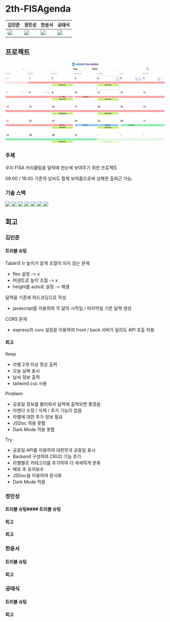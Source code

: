 # 2th-FISAgenda

|김민준|정민성|한윤서|공태식|
|:--|:--|:--|:--|
|![](https://avatars.githubusercontent.com/u/42430982?v=4)|![](https://avatars.githubusercontent.com/u/116792686?v=4)|![](https://avatars.githubusercontent.com/u/70616579?v=4)|![](https://avatars.githubusercontent.com/u/81614820?v=4)|

## 프로젝트
![screen](./2th-fisagenda.gif)

### 주제

우리 FISA 커리큘럼을 달력에 한눈에 보여주기 위한 프로젝트

09:00 / 18:00 기준의 날씨도 함께 보여줌으로써 상쾌한 출퇴근 가능.

### 기술 스택

<div>
<img src="https://img.shields.io/badge/html5-E34F26?style=for-the-badge&logo=html5&logoColor=white" />

<img src="https://img.shields.io/badge/CSS3-1572B6?style=for-the-badge&logo=css3&logoColor=white"/>

<img src="https://img.shields.io/badge/tailwindcss-06B6D4?style=for-the-badge&logo=tailwindcss&logoColor=white"/>

<img src="https://img.shields.io/badge/javascript-F7DF1E?style=for-the-badge&logo=javascript&logoColor=black"/>

<img src="https://img.shields.io/badge/nodedotjs-339933?style=for-the-badge&logo=nodedotjs&logoColor=white"/>

<img src="https://img.shields.io/badge/express-000000?style=for-the-badge&logo=express&logoColor=white"/>

<img src="https://img.shields.io/badge/firebase-FFCA28?style=for-the-badge&logo=firebase&logoColor=white"/>
</div>

## 회고
### 김민준

#### 트러블 슈팅

Table의 tr 높이가 같게 조절이 되지 않는 문제
- flex 설정 -> x
- 퍼센트로 높이 조절 -> x
- height를 auto로 설정 -> 해결

 달력을 기존에 하드코딩으로 작성
 - javascript를 이용하여 각 달의 시작일 / 마지막일 기준 달력 생성

 CORS 문제
 - express의 cors 설정을 이용하여 front / back 서버가 달라도 API 호출 허용

#### 회고

Keep
- 라벨 2개 이상 정상 출력
- 오늘 날짜 표시
- 날씨 정보 출력
- tailwind css 사용

Problem
- 공휴일 정보를 불러와서 달력에 출력되면 좋겠음
- 아젠다 수정 / 삭제 / 추가 기능이 없음
- 라벨에 대한 추가 정보 필요
- JSDoc 적용 못함
- Dark Mode 적용 못함

Try
- 공휴일 API를 이용하여 대한민국 공휴일 표시
- Backend 구성하여 CRUD 기능 추가
- 라벨별로 카테고리를 추가하여 더 세세하게 분류
- 배포 후 유지보수
- JSDoc을 이용하여 문서화
- Dark Mode 적용

### 정민성

#### 트러블 슈팅#### 트러블 슈팅
#### 회고
#### 회고

### 한윤서

#### 트러블 슈팅
#### 회고

### 공태식

#### 트러블 슈팅
#### 회고
